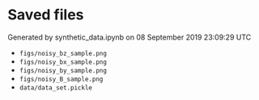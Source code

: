 # Saved files 


Generated by synthetic_data.ipynb on 08 September 2019 23:09:29 UTC

*  `figs/noisy_bz_sample.png` 
*  `figs/noisy_bx_sample.png` 
*  `figs/noisy_by_sample.png` 
*  `figs/noisy_B_sample.png` 
*  `data/data_set.pickle` 
